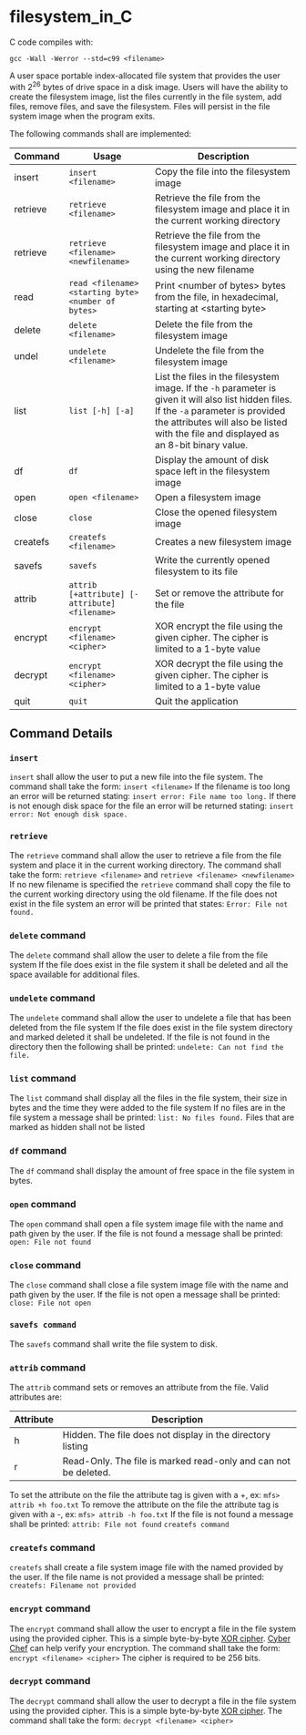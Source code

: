# filesystem_in_C

C code compiles with:

```gcc -Wall -Werror --std=c99 <filename>```

A user space portable index-allocated file system that provides the user with 2<sup>26</sup> bytes of drive space in a disk image. Users will have the ability to create the filesystem image, list the files currently in the file system, add files, remove files, and save the filesystem. Files will persist in the file system image when the program exits.

The following commands shall are implemented:

|Command|Usage|Description|
|-------|-----|-----------|
|insert|```insert <filename>```|Copy the file into the filesystem image|
|retrieve|```retrieve <filename>```|Retrieve the file from the filesystem image and place it in the current working directory|
|retrieve|```retrieve <filename> <newfilename>```|Retrieve the file from the filesystem image and place it in the current working directory using the new filename|
|read|```read <filename> <starting byte> <number of bytes>```|Print \<number of bytes\> bytes from the file, in hexadecimal, starting at \<starting byte\>
|delete|```delete <filename>```|Delete the file from the filesystem image|
|undel|```undelete <filename>```|Undelete the file from the filesystem image|
|list|```list [-h] [-a]```|List the files in the filesystem image. If the ```-h``` parameter is given it will also list hidden files. If the ```-a``` parameter is provided the attributes will also be listed with the file and displayed as an 8-bit binary value.|
|df|```df```|Display the amount of disk space left in the filesystem image|
|open|```open <filename>```|Open a filesystem image|
|close|```close```|Close the opened filesystem image|
|createfs|```createfs <filename>```|Creates a new filesystem image|
|savefs|```savefs```|Write the currently opened filesystem to its file|
|attrib|```attrib [+attribute] [-attribute] <filename>```|Set or remove the attribute for the file|
|encrypt|```encrypt <filename> <cipher>```|XOR encrypt the file using the given cipher.  The cipher is limited to a 1-byte value|
|decrypt|```encrypt <filename> <cipher>```|XOR decrypt the file using the given cipher.  The cipher is limited to a 1-byte value|
|quit|```quit```|Quit the application|

## Command Details 
### ```insert``` 
```insert``` shall allow the user to put a new file into the file system.
The command shall take the form:
```insert <filename>```
If the filename is too long an error will be returned stating:
```insert error: File name too long.```
If there is not enough disk space for the file an error will be returned stating:
```insert error: Not enough disk space.```

### ```retrieve``` 
The ```retrieve``` command shall allow the user to retrieve a file from the file system and place it in the current working directory.
The command shall take the form:
```retrieve <filename>```
and
```retrieve <filename> <newfilename>```
If no new filename is specified the ```retrieve``` command shall copy the file to the current working directory using the old filename.
If the file does not exist in the file system an error will be printed that states: 
```Error: File not found.```

### ```delete``` command
The ```delete``` command shall allow the user to delete a file from the file system
If the file does exist in the file system it shall be deleted and all the space available for additional files.

### ```undelete``` command
The ```undelete``` command shall allow the user to undelete a file that has been deleted from the file system
If the file does exist in the file system directory and marked deleted it shall be undeleted.
If the file is not found in the directory then the following shall be printed:
```undelete: Can not find the file.```

### ```list``` command 
The ```list``` command shall display all the files in the file system, their size in bytes and the time they were added to the file system
If no files are in the file system a message shall be printed: ```list: No files found.```
Files that are marked as hidden shall not be listed

### ```df``` command
The ```df``` command shall display the amount of free space in the file system in bytes.

### ```open``` command
The ```open``` command shall open a file system image file with the name and path given by the user.
If the file is not found a message shall be printed:
```open: File not found```

### ```close``` command
The ```close``` command shall close a file system image file with the name and path given by the user.
If the file is not open a message shall be printed:
```close: File not open```

### ```savefs command```
The ```savefs``` command shall write the file system to disk.

### ```attrib``` command
The ```attrib``` command sets or removes an attribute from the file.
Valid attributes are:

|Attribute|Description|
|---------|-----------|
| h       | Hidden. The file does not display in the directory listing|
| r       | Read-Only. The file is marked read-only and can not be deleted.|

To set the attribute on the file the attribute tag is given with a +, ex:
```mfs> attrib +h foo.txt```
To remove the attribute on the file the attribute tag is given with a -, ex:
```mfs> attrib -h foo.txt```
If the file is not found a message shall be printed:
```attrib: File not found```
```createfs command```

### ```createfs``` command 
```createfs``` shall create a file system image file with the named provided by the user.
If the file name is not provided a message shall be printed:
```createfs: Filename not provided```

### ```encrypt``` command 
The ```encrypt``` command shall allow the user to encrypt a file in the file system using the provided cipher.  This is a simple byte-by-byte [XOR cipher](https://en.wikipedia.org/wiki/XOR_cipher). [Cyber Chef](https://cyberchef.org/) can help verify your encryption.
The command shall take the form:
```encrypt <filename> <cipher>```
The cipher is required to be 256 bits.

### ```decrypt``` command 
The ```decrypt``` command shall allow the user to decrypt a file in the file system using the provided cipher.  This is a simple byte-by-byte [XOR cipher](https://en.wikipedia.org/wiki/XOR_cipher). 
The command shall take the form:
```decrypt <filename> <cipher>```

